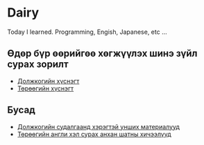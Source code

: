 # Dairy

Today I learned. Programming, Engish, Japanese, etc ...

## Өдөр бүр өөрийгөө хөгжүүлэх шинэ зүйл сурах зорилт

- [Должкогийн хүснэгт](./doljko)
- [Төрөөгийн хүснэгт](./turuu)

## Бусад 

- [Должкогийн судалгаанд хэрэгтэй унших материалууд](./notes/ai-ml-dl-notes.md)
- [Төрөөгийн англи хэл сурах анхан шатны хичээлүүд](./100dayofx/english)
